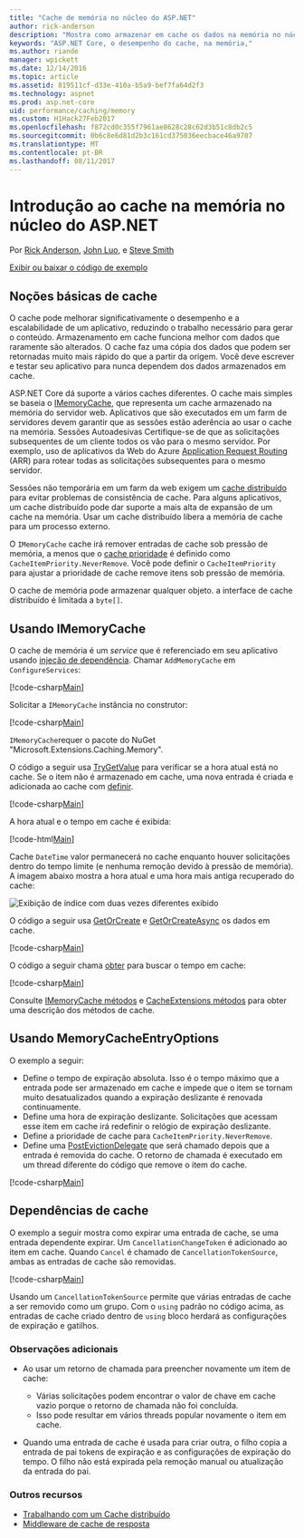 ```yaml
---
title: "Cache de memória no núcleo do ASP.NET"
author: rick-anderson
description: "Mostra como armazenar em cache os dados na memória no núcleo do ASP.NET."
keywords: "ASP.NET Core, o desempenho do cache, na memória,"
ms.author: riande
manager: wpickett
ms.date: 12/14/2016
ms.topic: article
ms.assetid: 819511cf-d33e-410a-b5a9-bef7fa64d2f3
ms.technology: aspnet
ms.prod: asp.net-core
uid: performance/caching/memory
ms.custom: H1Hack27Feb2017
ms.openlocfilehash: f872cd0c355f7961ae8628c28c62d3b51c8db2c5
ms.sourcegitcommit: 0b6c8e6d81d2b3c161cd375036eecbace46a9707
ms.translationtype: MT
ms.contentlocale: pt-BR
ms.lasthandoff: 08/11/2017
---
```

# <a name="introduction-to-in-memory-caching-in-aspnet-core"></a>Introdução ao cache na memória no núcleo do ASP.NET

Por [Rick Anderson](https://twitter.com/RickAndMSFT), [John Luo](https://github.com/JunTaoLuo), e [Steve Smith](http://ardalis.com)

[Exibir ou baixar o código de exemplo](https://github.com/aspnet/Docs/tree/master/aspnetcore/performance/caching/memory/sample)

## <a name="caching-basics"></a>Noções básicas de cache

O cache pode melhorar significativamente o desempenho e a escalabilidade de um aplicativo, reduzindo o trabalho necessário para gerar o conteúdo. Armazenamento em cache funciona melhor com dados que raramente são alterados. O cache faz uma cópia dos dados que podem ser retornadas muito mais rápido do que a partir da origem. Você deve escrever e testar seu aplicativo para nunca dependem dos dados armazenados em cache.

ASP.NET Core dá suporte a vários caches diferentes. O cache mais simples se baseia o [IMemoryCache](https://docs.microsoft.com/aspnet/core/api/microsoft.extensions.caching.memory.imemorycache), que representa um cache armazenado na memória do servidor web. Aplicativos que são executados em um farm de servidores devem garantir que as sessões estão aderência ao usar o cache na memória. Sessões Autoadesivas Certifique-se de que as solicitações subsequentes de um cliente todos os vão para o mesmo servidor. Por exemplo, uso de aplicativos da Web do Azure [Application Request Routing](http://www.iis.net/learn/extensions/planning-for-arr) (ARR) para rotear todas as solicitações subsequentes para o mesmo servidor.

Sessões não temporária em um farm da web exigem um [cache distribuído](distributed.md) para evitar problemas de consistência de cache. Para alguns aplicativos, um cache distribuído pode dar suporte a mais alta de expansão de um cache na memória. Usar um cache distribuído libera a memória de cache para um processo externo. 

O `IMemoryCache` cache irá remover entradas de cache sob pressão de memória, a menos que o [cache prioridade](https://docs.microsoft.com/aspnet/core/api/microsoft.extensions.caching.memory.cacheitempriority) é definido como `CacheItemPriority.NeverRemove`. Você pode definir o `CacheItemPriority` para ajustar a prioridade de cache remove itens sob pressão de memória.

O cache de memória pode armazenar qualquer objeto. a interface de cache distribuído é limitada a `byte[]`.

## <a name="using-imemorycache"></a>Usando IMemoryCache

O cache de memória é um *service* que é referenciado em seu aplicativo usando [injeção de dependência](../../fundamentals/dependency-injection.md). Chamar `AddMemoryCache` em `ConfigureServices`:

[!code-csharp[Main](memory/sample/WebCache/Startup.cs?highlight=8)] 

Solicitar a `IMemoryCache` instância no construtor:

[!code-csharp[Main](memory/sample/WebCache/Controllers/HomeController.cs?name=snippet_ctor&highlight=3,5-)] 

`IMemoryCache`requer o pacote do NuGet "Microsoft.Extensions.Caching.Memory".

O código a seguir usa [TryGetValue](https://docs.microsoft.com/aspnet/core/api/microsoft.extensions.caching.memory.imemorycache#Microsoft_Extensions_Caching_Memory_IMemoryCache_TryGetValue_System_Object_System_Object__) para verificar se a hora atual está no cache. Se o item não é armazenado em cache, uma nova entrada é criada e adicionada ao cache com [definir](https://docs.microsoft.com/aspnet/core/api/microsoft.extensions.caching.memory.cacheextensions#Microsoft_Extensions_Caching_Memory_CacheExtensions_Set__1_Microsoft_Extensions_Caching_Memory_IMemoryCache_System_Object___0_).

[!code-csharp[Main](memory/sample/WebCache/Controllers/HomeController.cs?name=snippet1)]

A hora atual e o tempo em cache é exibida:

[!code-html[Main](memory/sample/WebCache/Views/Home/Cache.cshtml)]

Cache `DateTime` valor permanecerá no cache enquanto houver solicitações dentro do tempo limite (e nenhuma remoção devido à pressão de memória). A imagem abaixo mostra a hora atual e uma hora mais antiga recuperado do cache:

![Exibição de índice com duas vezes diferentes exibido](memory/_static/time.png)

O código a seguir usa [GetOrCreate](https://docs.microsoft.com/aspnet/core/api/microsoft.extensions.caching.memory.cacheextensions#Microsoft_Extensions_Caching_Memory_CacheExtensions_GetOrCreate__1_Microsoft_Extensions_Caching_Memory_IMemoryCache_System_Object_System_Func_Microsoft_Extensions_Caching_Memory_ICacheEntry___0__) e [GetOrCreateAsync](https://docs.microsoft.com/aspnet/core/api/microsoft.extensions.caching.memory.cacheextensions#Microsoft_Extensions_Caching_Memory_CacheExtensions_GetOrCreateAsync__1_Microsoft_Extensions_Caching_Memory_IMemoryCache_System_Object_System_Func_Microsoft_Extensions_Caching_Memory_ICacheEntry_System_Threading_Tasks_Task___0___) os dados em cache. 

[!code-csharp[Main](memory/sample/WebCache/Controllers/HomeController.cs?name=snippet2&highlight=3-7,14-19)]

O código a seguir chama [obter](https://docs.microsoft.com/aspnet/core/api/microsoft.extensions.caching.memory.cacheextensions#Microsoft_Extensions_Caching_Memory_CacheExtensions_Get__1_Microsoft_Extensions_Caching_Memory_IMemoryCache_System_Object_) para buscar o tempo em cache:

[!code-csharp[Main](memory/sample/WebCache/Controllers/HomeController.cs?name=snippet_gct)]

Consulte [IMemoryCache métodos](https://docs.microsoft.com/aspnet/core/api/microsoft.extensions.caching.memory.imemorycache) e [CacheExtensions métodos](https://docs.microsoft.com/aspnet/core/api/microsoft.extensions.caching.memory.cacheextensions) para obter uma descrição dos métodos de cache.

## <a name="using-memorycacheentryoptions"></a>Usando MemoryCacheEntryOptions

O exemplo a seguir:

- Define o tempo de expiração absoluta. Isso é o tempo máximo que a entrada pode ser armazenado em cache e impede que o item se tornam muito desatualizados quando a expiração deslizante é renovada continuamente.
- Define uma hora de expiração deslizante. Solicitações que acessam esse item em cache irá redefinir o relógio de expiração deslizante.
- Define a prioridade de cache para `CacheItemPriority.NeverRemove`. 
- Define uma [PostEvictionDelegate](https://docs.microsoft.com/aspnet/core/api/microsoft.extensions.caching.memory.postevictiondelegate) que será chamado depois que a entrada é removida do cache. O retorno de chamada é executado em um thread diferente do código que remove o item do cache.

[!code-csharp[Main](memory/sample/WebCache/Controllers/HomeController.cs?name=snippet_et&highlight=14-20)]

## <a name="cache-dependencies"></a>Dependências de cache

O exemplo a seguir mostra como expirar uma entrada de cache, se uma entrada dependente expirar. Um `CancellationChangeToken` é adicionado ao item em cache. Quando `Cancel` é chamado de `CancellationTokenSource`, ambas as entradas de cache são removidas. 

[!code-csharp[Main](memory/sample/WebCache/Controllers/HomeController.cs?name=snippet_ed)]

Usando um `CancellationTokenSource` permite que várias entradas de cache a ser removido como um grupo. Com o `using` padrão no código acima, as entradas de cache criado dentro de `using` bloco herdará as configurações de expiração e gatilhos.

### <a name="additional-notes"></a>Observações adicionais

- Ao usar um retorno de chamada para preencher novamente um item de cache:

  - Várias solicitações podem encontrar o valor de chave em cache vazio porque o retorno de chamada não foi concluída. 
  - Isso pode resultar em vários threads popular novamente o item em cache.

- Quando uma entrada de cache é usada para criar outra, o filho copia a entrada de pai tokens de expiração e as configurações de expiração do tempo. O filho não está expirada pela remoção manual ou atualização da entrada do pai.

### <a name="other-resources"></a>Outros recursos

* [Trabalhando com um Cache distribuído](distributed.md)
* [Middleware de cache de resposta](middleware.md)
